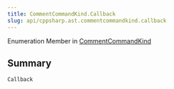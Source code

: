 ```yaml
---
title: CommentCommandKind.Callback
slug: api/cppsharp.ast.commentcommandkind.callback
---
```

Enumeration Member in [CommentCommandKind](/api/cppsharp/ast/commentcommandkind)

## Summary



```csharp
Callback
```

